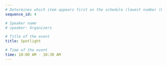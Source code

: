 ```yaml
---
# Determines which item appears first on the schedule (lowest number (0) appears first)
sequence_id: 4

# Speaker name
# speaker: Organizers

# Title of the event
title: Spotlight

# Time of the event
time: 10:00 AM - 10:30 AM
---
```

